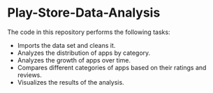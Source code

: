 # Play-Store-Data-Analysis

The code in this repository performs the following tasks:

  - Imports the data set and cleans it.
  - Analyzes the distribution of apps by category.
  - Analyzes the growth of apps over time.
  - Compares different categories of apps based on their ratings and reviews.
  - Visualizes the results of the analysis.
